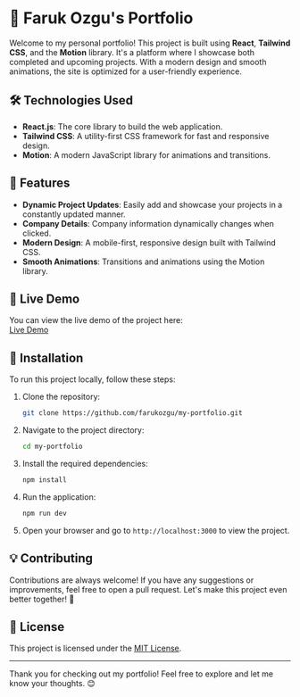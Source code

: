# 🚀 Faruk Ozgu's Portfolio

Welcome to my personal portfolio! This project is built using **React**, **Tailwind CSS**, and the **Motion** library. It's a platform where I showcase both completed and upcoming projects. With a modern design and smooth animations, the site is optimized for a user-friendly experience.

## 🛠 Technologies Used

- **React.js**: The core library to build the web application.
- **Tailwind CSS**: A utility-first CSS framework for fast and responsive design.
- **Motion**: A modern JavaScript library for animations and transitions.

## 🌟 Features

- **Dynamic Project Updates**: Easily add and showcase your projects in a constantly updated manner.
- **Company Details**: Company information dynamically changes when clicked.
- **Modern Design**: A mobile-first, responsive design built with Tailwind CSS.
- **Smooth Animations**: Transitions and animations using the Motion library.

## 🚀 Live Demo

You can view the live demo of the project here:  
[Live Demo](https://myportfolio-w-react-5j8w8sehs-farukozgus-projects.vercel.app/)

## 📝 Installation

To run this project locally, follow these steps:

1. Clone the repository:

    ```bash
    git clone https://github.com/farukozgu/my-portfolio.git
    ```

2. Navigate to the project directory:

    ```bash
    cd my-portfolio
    ```

3. Install the required dependencies:

    ```bash
    npm install
    ```

4. Run the application:

    ```bash
    npm run dev
    ```

5. Open your browser and go to `http://localhost:3000` to view the project.

## 💡 Contributing

Contributions are always welcome! If you have any suggestions or improvements, feel free to open a pull request. Let's make this project even better together! 🤝

## 📜 License

This project is licensed under the [MIT License](LICENSE).

---

Thank you for checking out my portfolio! Feel free to explore and let me know your thoughts. 😊
